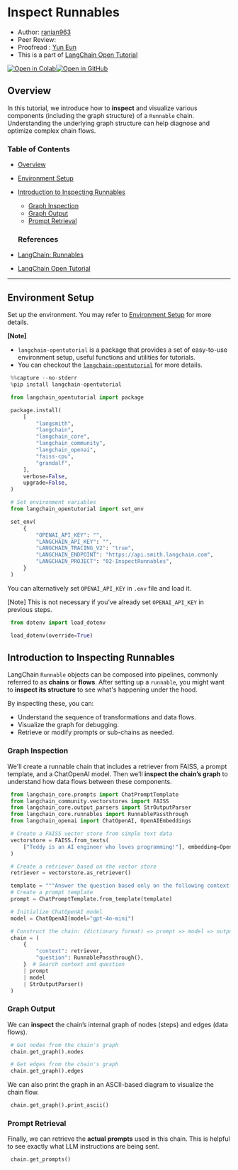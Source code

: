 <style>
.custom {
    background-color: #008d8d;
    color: white;
    padding: 0.25em 0.5em 0.25em 0.5em;
    white-space: pre-wrap;       /* css-3 */
    white-space: -moz-pre-wrap;  /* Mozilla, since 1999 */
    white-space: -pre-wrap;      /* Opera 4-6 */
    white-space: -o-pre-wrap;    /* Opera 7 */
    word-wrap: break-word;
}

pre {
    background-color: #027c7c;
    padding-left: 0.5em;
}

</style>

# Inspect Runnables

- Author: [ranian963](https://github.com/ranian963)
- Peer Review: []()
- Proofread : [Yun Eun](https://github.com/yuneun92)
- This is a part of [LangChain Open Tutorial](https://github.com/LangChain-OpenTutorial/LangChain-OpenTutorial)

[![Open in Colab](https://colab.research.google.com/assets/colab-badge.svg)](https://colab.research.google.com/github/LangChain-OpenTutorial/LangChain-OpenTutorial/blob/main/13-LangChain-Expression-Language/02-InspectRunnables.ipynb)[![Open in GitHub](https://img.shields.io/badge/Open%20in%20GitHub-181717?style=flat-square&logo=github&logoColor=white)](https://github.com/LangChain-OpenTutorial/LangChain-OpenTutorial/blob/main/13-LangChain-Expression-Language/02-InspectRunnables.ipynb)
## Overview
In this tutorial, we introduce how to **inspect** and visualize various components (including the graph structure) of a ```Runnable``` chain. Understanding the underlying graph structure can help diagnose and optimize complex chain flows.

### Table of Contents
- [Overview](#overview)
- [Environment Setup](#environment-setup)
- [Introduction to Inspecting Runnables](#introduction-to-inspecting-runnables)
  - [Graph Inspection](#graph-inspection)
  - [Graph Output](#graph-output)
  - [Prompt Retrieval](#prompt-retrieval)

  ### References
- [LangChain: Runnables](https://python.langchain.com/api_reference/core/runnables.html)
- [LangChain Open Tutorial](https://github.com/LangChain-OpenTutorial/LangChain-OpenTutorial)
----


## Environment Setup

Set up the environment. You may refer to [Environment Setup](https://wikidocs.net/257836) for more details.

**[Note]**
- ```langchain-opentutorial``` is a package that provides a set of easy-to-use environment setup, useful functions and utilities for tutorials. 
- You can checkout the [```langchain-opentutorial```](https://github.com/LangChain-OpenTutorial/langchain-opentutorial-pypi) for more details.

```python
%%capture --no-stderr
%pip install langchain-opentutorial
```

```python
from langchain_opentutorial import package

package.install(
    [
        "langsmith",
        "langchain",
        "langchain_core",
        "langchain_community",
        "langchain_openai",
        "faiss-cpu",
        "grandalf",
    ],
    verbose=False,
    upgrade=False,
)
```

```python
# Set environment variables
from langchain_opentutorial import set_env

set_env(
    {
        "OPENAI_API_KEY": "",
        "LANGCHAIN_API_KEY": "",
        "LANGCHAIN_TRACING_V2": "true",
        "LANGCHAIN_ENDPOINT": "https://api.smith.langchain.com",
        "LANGCHAIN_PROJECT": "02-InspectRunnables",
    }
)
```

You can alternatively set ```OPENAI_API_KEY``` in ```.env``` file and load it. 

[Note] This is not necessary if you've already set ```OPENAI_API_KEY``` in previous steps.

```python
from dotenv import load_dotenv

load_dotenv(override=True)
```

## Introduction to Inspecting Runnables

LangChain ```Runnable``` objects can be composed into pipelines, commonly referred to as **chains** or **flows**. After setting up a ```runnable```, you might want to **inspect its structure** to see what's happening under the hood.

By inspecting these, you can:
- Understand the sequence of transformations and data flows.
- Visualize the graph for debugging.
- Retrieve or modify prompts or sub-chains as needed.


### Graph Inspection

We'll create a runnable chain that includes a retriever from FAISS, a prompt template, and a ChatOpenAI model. Then we’ll **inspect the chain’s graph** to understand how data flows between these components.


```python
from langchain_core.prompts import ChatPromptTemplate
from langchain_community.vectorstores import FAISS
from langchain_core.output_parsers import StrOutputParser
from langchain_core.runnables import RunnablePassthrough
from langchain_openai import ChatOpenAI, OpenAIEmbeddings

# Create a FAISS vector store from simple text data
vectorstore = FAISS.from_texts(
    ["Teddy is an AI engineer who loves programming!"], embedding=OpenAIEmbeddings()
)

# Create a retriever based on the vector store
retriever = vectorstore.as_retriever()

template = """Answer the question based only on the following context:\n{context}\n\nQuestion: {question}"""
# Create a prompt template
prompt = ChatPromptTemplate.from_template(template)

# Initialize ChatOpenAI model
model = ChatOpenAI(model="gpt-4o-mini")

# Construct the chain: (dictionary format) => prompt => model => output parser
chain = (
    {
        "context": retriever,
        "question": RunnablePassthrough(),
    }  # Search context and question
    | prompt
    | model
    | StrOutputParser()
)
```

### Graph Output
We can **inspect** the chain’s internal graph of nodes (steps) and edges (data flows).

```python
# Get nodes from the chain's graph
chain.get_graph().nodes
```

```python
# Get edges from the chain's graph
chain.get_graph().edges
```

We can also print the graph in an ASCII-based diagram to visualize the chain flow.

```python
chain.get_graph().print_ascii()
```

### Prompt Retrieval
Finally, we can retrieve the **actual prompts** used in this chain. This is helpful to see exactly what LLM instructions are being sent.


```python
chain.get_prompts()
```
